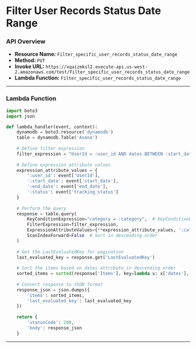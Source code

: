 # Filter User Records Status Date Range

### API Overview
- **Resource Name:** `Filter_specific_user_records_status_date_range`
- **Method:** `PUT`
- **Invoke URL:** `https://xqaizmksl2.execute-api.us-west-2.amazonaws.com/test/Filter_specific_user_records_status_date_range`
- **Lambda Function:** `Filter_specific_user_records_status_date_range`

---


### Lambda Function
```python
import boto3
import json

def lambda_handler(event, context):
    dynamodb = boto3.resource('dynamodb')
    table = dynamodb.Table('Avana')
    
    # Define filter expression
    filter_expression = "UserId = :user_id AND dates BETWEEN :start_date AND :end_date AND tracking_status = :status"
    
    # Define expression attribute values
    expression_attribute_values = {
        ':user_id': event['UserId'],
        ':start_date': event['start_date'],
        ':end_date': event['end_date'],
        ':status': event['tracking_status']
    }
    
    # Perform the query
    response = table.query(
        KeyConditionExpression="category = :category",  # KeyConditionExpression for the partition key
        FilterExpression=filter_expression,
        ExpressionAttributeValues={**expression_attribute_values, ':category': event['category']},
        ScanIndexForward=False  # Sort in descending order
    )
    
    # Get the LastEvaluatedKey for pagination
    last_evaluated_key = response.get('LastEvaluatedKey')
    
    # Sort the items based on dates attribute in descending order
    sorted_items = sorted(response['Items'], key=lambda x: x['dates'], reverse=True)
    
    # Convert response to JSON format
    response_json = json.dumps({
        'items': sorted_items,
        'last_evaluated_key': last_evaluated_key
    })
    
    return {
        'statusCode': 200,
        'body': response_json
    }


```

---

